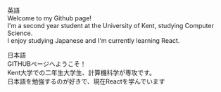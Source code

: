 英語 <br>
Welcome to my Github page!<br>
I'm a second year student at the University of Kent, studying Computer Science.<br>
I enjoy studying Japanese and I'm currently learning React.<br>

日本語 <br>
GITHUBページへようこそ！<br>
Kent大学での二年生大学生、計算機科学が専攻です。<br>
日本語を勉強するのが好きで、現在Reactを学んでいます 


<!---
jamesgeer/jamesgeer is a ✨ special ✨ repository because its `README.md` (this file) appears on your GitHub profile.
You can click the Preview link to take a look at your changes.
--->
